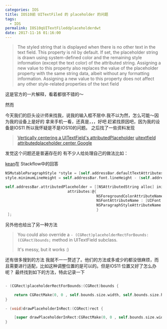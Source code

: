 ```yaml
---
categories: IOS
title: IOS10前 UITextFiled 的 placeholder 的问题
tags:
  - IOS
permalink: IOS10qUITextFileddplaceholderdwt
date: 2017-11-16 01:16:00
---
```


> The styled string that is displayed when there is no other text in the text field.
> This property is nil by default. If set, the placeholder string is drawn using system-defined color and the remaining style information (except the text color) of the attributed string. Assigning a new value to this property also replaces the value of the placeholder property with the same string data, albeit without any formatting information. Assigning a new value to this property does not affect any other style-related properties of the text field

这是官方的一片解释，看着都很不错的～

<!-- more -->

然而

今天我们的巨头设计师来找我，说我的输入框不居中.我不以为然，怎么可能～因为我的设备上是好的
拿来手机一看，还真是，，，好吧 赶紧找原因吧，因为我的设备是IOS11 所以我怀疑是不是IOS10的问题。
之后找了一些资料发现

> [Vertically centering a UITextField's attributedPlaceholder](https://stackoverflow.com/questions/28677519/vertically-centering-a-uitextfields-attributedplaceholder)
> [uitextfield attributedplaceholder center Google](https://www.google.com.hk/search?safe=strict&ei=WB8NWvSGG8LNmQHB0q2oBw&q=uitextfield+attributedplaceholder+center&oq=uitextfield+attributedplaceholder+c&gs_l=psy-ab.3.0.0i203k1.98408.107770.0.109474.25.19.0.0.0.0.469.2569.2-6j1j1.8.0....0...1.1j4.64.psy-ab..18.7.2272...0j0i10i203k1j0i10k1j0i10i30k1j35i39k1j0i67k1j0i30k1j0i8i30k1.0.n33G4smHqp4)

发觉这个问题还是普遍存在的 有不少人给处理自己的做法比如：

[kean](https://stackoverflow.com/users/1486308/kean)在 Stackflow中的回答

````objectivec
NSMutableParagraphStyle *style = [self.addressBar.defaultTextAttributes[NSParagraphStyleAttributeName] mutableCopy];
style.minimumLineHeight = self.addressBar.font.lineHeight - (self.addressBar.font.lineHeight - [UIFont fontWithName:@"Gotham-BookItalic" size:14.0].lineHeight) / 2.0;

self.addressBar.attributedPlaceholder = [[NSAttributedString alloc] initWithString:@"Placeholder text"
                            attributes:@{
                                         NSForegroundColorAttributeName: [UIColor colorWithRed:79/255.0f green:79/255.0f blue:79/255.0f alpha:0.5f],
                                         NSFontAttributeName : [UIFont fontWithName:@"Gotham-BookItalic" size:14.0],
                                         NSParagraphStyleAttributeName : style
                                         }
 ];
````

另外他也给出了另一种方法

>You could also override a `- (CGRect)placeholderRectForBounds:(CGRect)bounds;` method in UITextField subclass.
>
>It's messy, but it works :)

还有很多搜到的方法 我就不一一赘述了。他们的方法或多或少的都没很麻烦，而且需要进行适配，比如这种调整位置的是可以的。但是IOS11 位置又好了怎么办呢？
最终找到如下的方法，特此记录一下

````objectivec

- (CGRect)placeholderRectForBounds:(CGRect)bounds {

    return CGRectMake(0, 0 , self.bounds.size.width, self.bounds.size.height);
}

- (void)drawPlaceholderInRect:(CGRect)rect {

    [super drawPlaceholderInRect:CGRectMake(0, 0 , self.bounds.size.width, self.bounds.size.height)];
}
````
